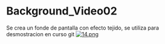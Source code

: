 # Background_Video02
 Se crea un fonde de pantalla con efecto tejido, se utiliza para desmostracion en curso git 
 [![14.png](https://i.postimg.cc/9Q4rNkrC/14.png)](https://postimg.cc/v4sY43rN)
